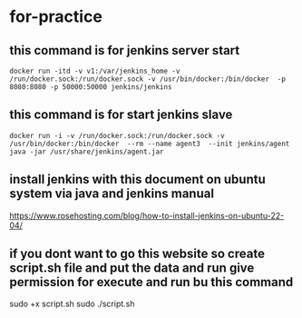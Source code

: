 # for-practice
## this command is for jenkins server start

```
docker run -itd -v v1:/var/jenkins_home -v /run/docker.sock:/run/docker.sock -v /usr/bin/docker:/bin/docker  -p 8080:8080 -p 50000:50000 jenkins/jenkins
```

## this command is for start jenkins slave 
```
docker run -i -v /run/docker.sock:/run/docker.sock -v /usr/bin/docker:/bin/docker  --rm --name agent3  --init jenkins/agent java -jar /usr/share/jenkins/agent.jar
```


## install jenkins with this document on ubuntu system via java and jenkins manual 
https://www.rosehosting.com/blog/how-to-install-jenkins-on-ubuntu-22-04/


## if you dont want to go this website so create script.sh file and put the data and run give permission for execute and run bu this command 
sudo +x script.sh
sudo ./script.sh

